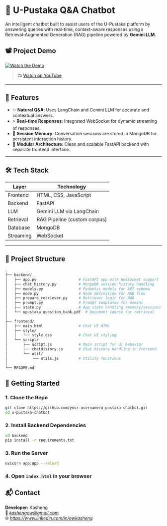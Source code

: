 # 🤖 U-Pustaka Q&A Chatbot

An intelligent chatbot built to assist users of the U-Pustaka platform by answering queries with real-time, context-aware responses using a Retrieval-Augmented Generation (RAG) pipeline powered by **Gemini LLM**.

## 📽️ Project Demo

[![Watch the Demo](https://img.youtube.com/vi/AzconfIjaYI/0.jpg)](https://www.youtube.com/watch?v=AzconfIjaYI)

> 📺 [Watch on YouTube](https://www.youtube.com/watch?v=AzconfIjaYI)

---

## 🧠 Features

- ✨ **Natural Q&A**: Uses LangChain and Gemini LLM for accurate and contextual answers.
- ⚡ **Real-time Responses**: Integrated WebSocket for dynamic streaming of responses.
- 💾 **Session Memory**: Conversation sessions are stored in MongoDB for persistent interaction history.
- 🧱 **Modular Architecture**: Clean and scalable FastAPI backend with separate frontend interface.

---

## 🛠️ Tech Stack

| Layer       | Technology                  |
|------------|------------------------------|
| Frontend   | HTML, CSS, JavaScript        |
| Backend    | FastAPI                      |
| LLM        | Gemini LLM via LangChain     |
| Retrieval  | RAG Pipeline (custom corpus) |
| Database   | MongoDB                      |
| Streaming  | WebSocket                    |

---

## 📂 Project Structure

```bash
.
├── backend/
│   ├── app.py                   # FastAPI app with WebSocket support
│   ├── chat_history.py          # MongoDB session history handling
│   ├── models.py                # Pydantic models for API schema
│   ├── node.py                  # Node definition for RAG flow
│   ├── prepare_retriever.py     # Retriever logic for RAG
│   ├── prompt.py                # Prompt templates for Gemini
│   ├── state.py                 # App state handling (memory/session)
│   └── upustaka_question_bank.pdf  # Document source for retrieval
│
├── frontend/
│   ├── main.html                # Chat UI HTML
│   ├── style/
│   │   └── style.css            # Chat UI styling
│   └── script/
│       ├── script.js            # Main script for UI behavior
│       ├── chatHistory.js       # Chat history handling in frontend
│       └── util/
│           └── utils.js         # Utility functions
│
└── README.md


```

## 🚀 Getting Started

### 1. Clone the Repo

```bash
git clone https://github.com/your-username/u-pustaka-chatbot.git
cd u-pustaka-chatbot
```

### 2. Install Backend Dependencies

```bash
cd backend
pip install -r requirements.txt
```

### 3. Run the Server

```bash
uvicorn app:app --reload
```

### 4. Open `index.html` in your browser

## 📬 Contact

**Developer:** Kasheng  
📧 *kashengow@gmail.com*  
🌐 *https://www.linkedin.com/in/owkasheng*
